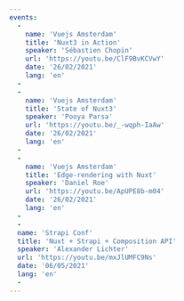 ```yaml
---
events:
  -
    name: 'Vuejs Amsterdam'
    title: 'Nuxt3 in Action'
    speaker: 'Sébastien Chopin'
    url: 'https://youtu.be/ClF9BvKCVwY'
    date: '26/02/2021'
    lang: 'en'
  -
  -
    name: 'Vuejs Amsterdam'
    title: 'State of Nuxt3'
    speaker: 'Pooya Parsa'
    url: 'https://youtu.be/_-wqph-IaAw'
    date: '26/02/2021'
    lang: 'en'
  -
  -
    name: 'Vuejs Amsterdam'
    title: 'Edge-rendering with Nuxt'
    speaker: 'Daniel Roe'
    url: 'https://youtu.be/ApUPE8b-m04'
    date: '26/02/2021'
    lang: 'en'
  -
  -
  name: 'Strapi Conf'
  title: 'Nuxt + Strapi + Composition API'
  speaker: 'Alexander Lichter'
  url: 'https://youtu.be/mxJlUMFC9Ns'
  date: '06/05/2021'
  lang: 'en'
  -
---
```


